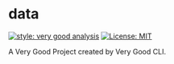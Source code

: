# data

[![style: very good analysis][very_good_analysis_badge]][very_good_analysis_link]
[![License: MIT][license_badge]][license_link]

A Very Good Project created by Very Good CLI.

[license_badge]: https://img.shields.io/badge/license-MIT-blue.svg
[license_link]: https://opensource.org/licenses/MIT
[very_good_analysis_badge]: https://img.shields.io/badge/style-very_good_analysis-B22C89.svg
[very_good_analysis_link]: https://pub.dev/packages/very_good_analysis